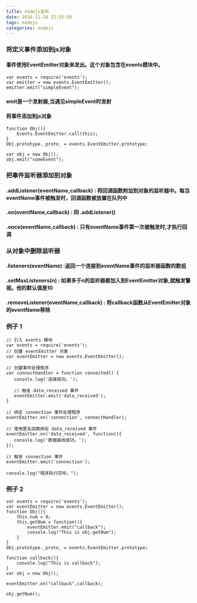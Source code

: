 ```yaml
---
title: nodejs监听
date: 2016-11-18 22:55:50
tags: nodejs
categories: nodejs
---
```


### 将定义事件添加到js对象

#### 事件使用EventEmitter对象来发出。这个对象包含在events模块中。
	var events = require('events');
	var emitter = new events.EventEmitter();
	emitter.emit("simpleEvent");
#### emit是一个发射器,当遇见simpleEvent时发射
#### 将事件添加到js对象

	function Obj(){
		Events.EventEmitter.call(this);
	}
	Obj.prototype._proto_ = events.EventEmitter.prototype;

	var obj = new Obj();
	obj.emit("someEvent");

### 把事件监听器添加到对象

#### .addListener(eventName,callback) : 将回调函数附加到对象的监听器中。每当eventName事件被触发时，回调函数被放置在队列中

#### .on(eventName,callback) : 同 .addListener()

#### .once(eventName,callback) : 只有eventName事件第一次被触发时,才执行回调

### 从对象中删除监听器

#### .listeners(eventName) :返回一个连接到eventName事件的监听器函数的数组

#### .setMaxListeners(n) : 如果多于n的监听器都加入到EventEmitter对象,就触发警报。他的默认值是10

#### .removeListener(eventName,callback) : 将callback函数从EventEmitter对象的eventName移除

### 例子 1
	
	// 引入 events 模块
	var events = require('events');
	// 创建 eventEmitter 对象
	var eventEmitter = new events.EventEmitter();

	// 创建事件处理程序
	var connectHandler = function connected() {
	   console.log('连接成功。');
	  
	   // 触发 data_received 事件 
	   eventEmitter.emit('data_received');
	}

	// 绑定 connection 事件处理程序
	eventEmitter.on('connection', connectHandler);
	 
	// 使用匿名函数绑定 data_received 事件
	eventEmitter.on('data_received', function(){
	   console.log('数据接收成功。');
	});

	// 触发 connection 事件 
	eventEmitter.emit('connection');

	console.log("程序执行完毕。");

### 例子 2

	var events = require('events');
	var eventEmitter = new events.EventEmitter();
	function Obj(){
		this.num = 0;
		this.getNum = function(){
			eventEmitter.emit("callback");
			console.log("This is obj.getNum");
		}
	}
	Obj.prototype._proto_ = events.EventEmitter.prototype;

	function callback(){
		console.log("This is callback");
	}
	var obj = new Obj();

	eventEmitter.on("callback",callback);

	obj.getNum();